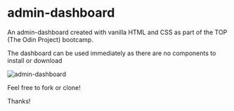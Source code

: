 # admin-dashboard
  
An admin-dashboard created with vanilla HTML and CSS as part of the TOP (The Odin Project) bootcamp.

The dashboard can be used immediately as there are no components to install or download

![admin-dashboard](https://user-images.githubusercontent.com/63814727/170403526-3d13d217-b255-4eb8-a810-629045a86a09.png)

Feel free to fork or clone!

Thanks!

